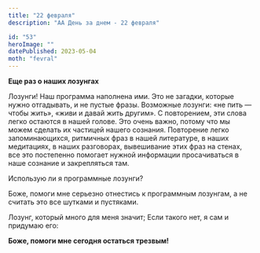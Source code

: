 ```yaml
---
title: "22 февраля"
description: "АА День за днем - 22 февраля"

id: "53"
heroImage: ""
datePublished: 2023-05-04
moth: "fevral"
---
```


**Еще раз о наших лозунгах**

Лозунги! Наш программа наполнена ими. Это не загадки, которые нужно
отгадывать, и не пустые фразы. Возможные лозунги: «не пить — чтобы жить»,
«живи и давай жить другим». С повторением, эти слова легко остаются в нашей
голове. Это очень важно, потому что мы можем сделать их частицей нашего
сознания. Повторение легко запоминающихся, ритмичных фраз в нашей литературе,
в наших медитациях, в наших разговорах, вывешивание этих фраз на стенах, все
это постепенно помогает нужной информации просачиваться в наше сознание и
закрепляться там.

Использую ли я программные лозунги?

Боже, помоги мне серьезно отнестись к программным лозунгам, а не считать это
все шутками и пустяками.

Лозунг, который много для меня значит; Если такого нет, я сам и придумаю его:

**Боже, помоги мне сегодня остаться трезвым!**
